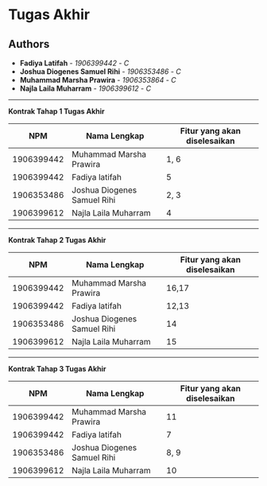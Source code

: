 # Tugas Akhir
## Authors
* **Fadiya Latifah** - *1906399442* - *C*
* **Joshua Diogenes Samuel Rihi** - *1906353486* - *C*
* **Muhammad Marsha Prawira** - *1906353864* - *C*
* **Najla Laila Muharram** - *1906399612* - *C*


---
**Kontrak Tahap 1 Tugas Akhir**

| NPM | Nama Lengkap | Fitur yang akan diselesaikan  |
| ----------| --- | ---------- | 
| 1906399442 | Muhammad Marsha Prawira | 1, 6 |
| 1906399442 | Fadiya latifah | 5 |
| 1906353486 | Joshua Diogenes Samuel Rihi | 2, 3 |
| 1906399612 | Najla Laila Muharram | 4 |


---
**Kontrak Tahap 2 Tugas Akhir**

| NPM | Nama Lengkap | Fitur yang akan diselesaikan  |
| ----------| --- | ---------- | 
| 1906399442 | Muhammad Marsha Prawira | 16,17 |
| 1906399442 | Fadiya latifah | 12,13 |
| 1906353486 | Joshua Diogenes Samuel Rihi | 14 |
| 1906399612 | Najla Laila Muharram | 15 |

---
**Kontrak Tahap 3 Tugas Akhir**

| NPM | Nama Lengkap | Fitur yang akan diselesaikan  |
| ----------| --- | ---------- | 
| 1906399442 | Muhammad Marsha Prawira | 11 |
| 1906399442 | Fadiya latifah | 7 |
| 1906353486 | Joshua Diogenes Samuel Rihi | 8, 9 |
| 1906399612 | Najla Laila Muharram | 10 |
